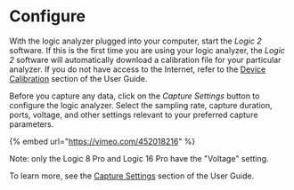 # Configure

With the logic analyzer plugged into your computer, start the _Logic 2_ software. If this is the first time you are using your logic analyzer, the _Logic 2_ software will automatically download a calibration file for your particular analyzer. If you do not have access to the Internet, refer to the [Device Calibration](https://saleae.gitbook.io/docs/user-guide/device-calibration) section of the User Guide.

Before you capture any data, click on the _Capture Settings_ button to configure the logic analyzer. Select the sampling rate, capture duration, ports, voltage, and other settings relevant to your preferred capture parameters.

{% embed url="https://vimeo.com/452018216" %}

Note: only the Logic 8 Pro and Logic 16 Pro have the "Voltage" setting.

To learn more, see the [Capture Settings](https://saleae.gitbook.io/docs/user-guide/using-logic/collecting-data-and-device-settings) section of the User Guide.

